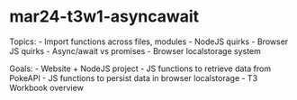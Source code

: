 # mar24-t3w1-asyncawait

Topics:
	- Import functions across files, modules
		- NodeJS quirks
		- Browser JS quirks 
	- Async/await vs promises
	- Browser localstorage system

Goals:
	- Website + NodeJS project 
		- JS functions to retrieve data from PokeAPI 
		- JS functions to persist data in browser localstorage 
	- T3 Workbook overview 